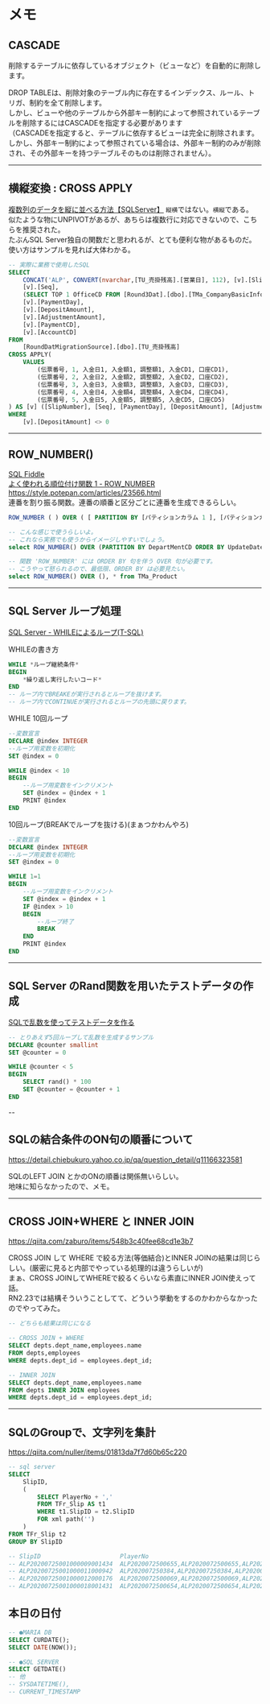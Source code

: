 # メモ

## CASCADE

削除するテーブルに依存しているオブジェクト（ビューなど）を自動的に削除します。  

DROP TABLEは、削除対象のテーブル内に存在するインデックス、ルール、トリガ、制約を全て削除します。  
しかし、ビューや他のテーブルから外部キー制約によって参照されているテーブルを削除するにはCASCADEを指定する必要があります  
（CASCADEを指定すると、テーブルに依存するビューは完全に削除されます。  
しかし、外部キー制約によって参照されている場合は、外部キー制約のみが削除され、その外部キーを持つテーブルそのものは削除されません）。  

---

## 横縦変換 : CROSS APPLY

[複数列のデータを縦に並べる方法【SQLServer】](https://qiita.com/sugarboooy/items/0750d0ccb83a2af4dc0e)
`縦横`ではない。`横縦`である。  
似たような物にUNPIVOTがあるが、あちらは複数行に対応できないので、こちらを推奨された。  
たぶんSQL Server独自の関数だと思われるが、とても便利な物があるものだ。  
使い方はサンプルを見れば大体わかる。  

``` SQL
-- 実際に業務で使用したSQL
SELECT
    CONCAT('ALP', CONVERT(nvarchar,[TU_売掛残高].[営業日], 112), [v].[SlipNumber]) AS [SettlementID],
    [v].[Seq],
    (SELECT TOP 1 OfficeCD FROM [Round3Dat].[dbo].[TMa_CompanyBasicInfo]) AS [OfficeCD],
    [v].[PaymentDay],
    [v].[DepositAmount],
    [v].[AdjustmentAmount],
    [v].[PaymentCD],
    [v].[AccountCD]
FROM
    [RoundDatMigrationSource].[dbo].[TU_売掛残高]
CROSS APPLY(
    VALUES
        (伝票番号, 1, 入金日1, 入金額1, 調整額1, 入金CD1, 口座CD1),
        (伝票番号, 2, 入金日2, 入金額2, 調整額2, 入金CD2, 口座CD2),
        (伝票番号, 3, 入金日3, 入金額3, 調整額3, 入金CD3, 口座CD3),
        (伝票番号, 4, 入金日4, 入金額4, 調整額4, 入金CD4, 口座CD4),
        (伝票番号, 5, 入金日5, 入金額5, 調整額5, 入金CD5, 口座CD5)
) AS [v] ([SlipNumber], [Seq], [PaymentDay], [DepositAmount], [AdjustmentAmount], [PaymentCD], [AccountCD])
WHERE
    [v].[DepositAmount] <> 0
```

---

## ROW_NUMBER()

[SQL Fiddle](http://sqlfiddle.com/#!18/7374f/71)  
[よく使われる順位付け関数 1 - ROW_NUMBER](https://sql55.com/t-sql/sql-server-built-in-ranking-function-1.php)  
<https://style.potepan.com/articles/23566.html>  
連番を割り振る関数。連番の順番と区分ごとに連番を生成できるらしい。  

``` SQL
ROW_NUMBER ( ) OVER ( [ PARTITION BY [パティションカラム 1 ], [パティションカラム 2], ... ] ORDER BY [ソートカラム 1], [ソートカラム 2], ...  )
```

``` SQL
-- こんな感じで使うらしいよ。
-- これなら実務でも使うからイメージしやすいでしょう。
select ROW_NUMBER() OVER (PARTITION BY DepartMentCD ORDER BY UpdateDateTime DESC), * from TMa_Product

-- 関数 'ROW_NUMBER' には ORDER BY 句を伴う OVER 句が必要です。
-- こうやって怒られるので、最低限、ORDER BY は必要見たい。
select ROW_NUMBER() OVER (), * from TMa_Product
```

---

## SQL Server ループ処理

[SQL Server - WHILEによるループ(T-SQL)](https://www.curict.com/item/bb/bb80194.html)  

WHILEの書き方  

``` SQL
WHILE *ループ継続条件*
BEGIN
    *繰り返し実行したいコード*
END
-- ループ内でBREAKEが実行されるとループを抜けます。
-- ループ内でCONTINUEが実行されるとループの先頭に戻ります。
```

WHILE 10回ループ

``` SQL
--変数宣言
DECLARE @index INTEGER
--ループ用変数を初期化
SET @index = 0

WHILE @index < 10
BEGIN
    --ループ用変数をインクリメント
    SET @index = @index + 1
    PRINT @index
END
```

10回ループ(BREAKでループを抜ける)(まぁつかわんやろ)  

``` SQL
--変数宣言
DECLARE @index INTEGER
--ループ用変数を初期化
SET @index = 0

WHILE 1=1
BEGIN
    --ループ用変数をインクリメント
    SET @index = @index + 1
    IF @index > 10
    BEGIN
        --ループ終了
        BREAK
    END
    PRINT @index
END
```

---

## SQL Server のRand関数を用いたテストデータの作成

[SQLで乱数を使ってテストデータを作る](https://nonbiri-dotnet.blogspot.com/2017/04/sql.html)

``` SQL
-- とりあえず5回ループして乱数を生成するサンプル
DECLARE @counter smallint
SET @counter = 0

WHILE @counter < 5
BEGIN
    SELECT rand() * 100
    SET @counter = @counter + 1
END
```

--

## SQLの結合条件のON句の順番について

<https://detail.chiebukuro.yahoo.co.jp/qa/question_detail/q11166323581>  

SQLのLEFT JOIN とかのONの順番は関係無いらしい。  
地味に知らなかったので、メモ。  

---

## CROSS JOIN+WHERE と INNER JOIN

<https://qiita.com/zaburo/items/548b3c40fee68cd1e3b7>  

CROSS JOIN して WHERE で絞る方法(等価結合)とINNER JOINの結果は同じらしい。(厳密に見ると内部でやっている処理的は違うらしいが)  
まぁ、CROSS JOINしてWHEREで絞るくらいなら素直にINNER JOIN使えって話。  
RN2.23では結構そういうことしてて、どういう挙動をするのかわからなかったのでやってみた。  

``` SQL
-- どちらも結果は同じになる

-- CROSS JOIN + WHERE
SELECT depts.dept_name,employees.name
FROM depts,employees
WHERE depts.dept_id = employees.dept_id;

-- INNER JOIN
SELECT depts.dept_name,employees.name
FROM depts INNER JOIN employees
WHERE depts.dept_id = employees.dept_id;
```

---

## SQLのGroupで、文字列を集計

<https://qiita.com/nuller/items/01813da7f7d60b65c220>

``` SQL
-- sql server
SELECT
    SlipID,
    (
        SELECT PlayerNo + ','
        FROM TFr_Slip AS t1
        WHERE t1.SlipID = t2.SlipID 
        FOR xml path('')
    )
FROM TFr_Slip t2
GROUP BY SlipID

-- SlipID                      PlayerNo
-- ALP20200725001000009001434  ALP2020072500655,ALP2020072500655,ALP2020072500655,ALP2020072500655,
-- ALP20200725001000011000942  ALP202007250384,ALP202007250384,ALP202007250384,ALP202007250384,
-- ALP20200725001000012000176  ALP2020072500069,ALP2020072500069,ALP2020072500069,ALP2020072500069,ALP2020072500069,
-- ALP20200725001000018001431  ALP2020072500654,ALP2020072500654,ALP2020072500654,ALP2020072500654,ALP2020072500654,
```

## 本日の日付

``` SQL
-- ●MARIA DB
SELECT CURDATE();
SELECT DATE(NOW());

-- ●SQL SERVER
SELECT GETDATE()
-- 他
-- SYSDATETIME(),
-- CURRENT_TIMESTAMP
```
